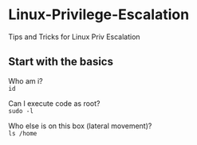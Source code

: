# Linux-Privilege-Escalation
Tips and Tricks for Linux Priv Escalation

## Start with the basics

Who am i?  
`id`

Can I execute code as root?  
`sudo -l`

Who else is on this box (lateral movement)?  
`ls /home`
